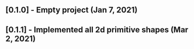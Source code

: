 ## [0.1.0] - Empty project (Jan 7, 2021)

## [0.1.1] - Implemented all 2d primitive shapes (Mar 2, 2021)
